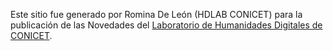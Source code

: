 Este sitio fue generado por Romina De León (HDLAB CONICET) para la publicación de las Novedades del [Laboratorio de Humanidades Digitales de CONICET](https://hdlab.space/).
